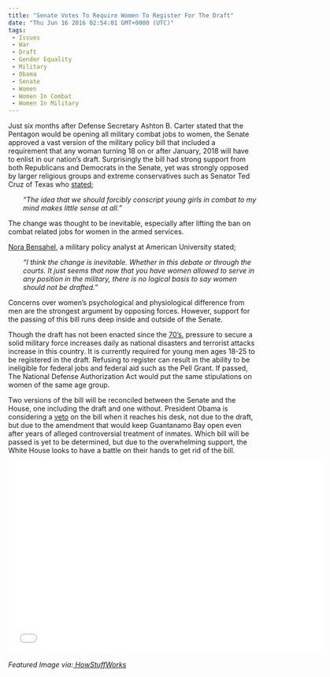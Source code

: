 ```yaml
---
title: "Senate Votes To Require Women To Register For The Draft"
date: "Thu Jun 16 2016 02:54:01 GMT+0000 (UTC)"
tags: 
 - Issues
 - War
 - Draft
 - Gender Equality
 - Military
 - Obama
 - Senate
 - Women
 - Women In Combat
 - Women In Military
---
```

<p><!-- Quick Adsense WordPress Plugin: http://quicksense.net/ --></p><p><span style="font-weight: 400;">Just six months after Defense Secretary Ashton B. Carter stated that the Pentagon would be opening all military combat jobs to women, the Senate approved a vast version of the military policy bill that included a requirement that any woman turning 18 on or after January, 2018 will have to enlist in our nation&#x2019;s draft. Surprisingly the bill had strong support from both Republicans and Democrats in the Senate, yet was strongly opposed by larger religious groups and extreme conservatives such as Senator Ted Cruz of Texas who <a href="http://www.nytimes.com/2016/06/15/us/politics/congress-women-military-draft.html?_r=0" onclick="__gaTracker(&apos;send&apos;, &apos;event&apos;, &apos;outbound-article&apos;, &apos;http://www.nytimes.com/2016/06/15/us/politics/congress-women-military-draft.html?_r=0&apos;, &apos;stated&apos;);">stated</a>; </span></p><p style="padding-left: 30px;"><em><span style="font-weight: 400;">&#x201C;The idea that we should forcibly conscript young girls in combat to my mind makes little sense at all.&#x201D; </span></em></p><p><span style="font-weight: 400;">The change was thought to be inevitable, especially after lifting the ban on combat related jobs for women in the armed services.</span></p><p><span style="font-weight: 400;"><a href="http://www.wnd.com/2016/06/senate-women-must-register-for-the-draft/#!" onclick="__gaTracker(&apos;send&apos;, &apos;event&apos;, &apos;outbound-article&apos;, &apos;http://www.wnd.com/2016/06/senate-women-must-register-for-the-draft/#!&apos;, &apos;Nora Bensahel&apos;);">Nora Bensahel</a>, a military policy analyst at American University stated; </span></p><p style="padding-left: 30px;"><em><span style="font-weight: 400;">&#x201C;I think the change is inevitable. Whether in this debate or through the courts. It just seems that now that you have women allowed to serve in any position in the military, there is no logical basis to say women should not be drafted.&#x201D; </span></em></p><p><span style="font-weight: 400;">Concerns over women&#x2019;s psychological and physiological difference from men are the strongest argument by opposing forces. However, support for the passing of this bill runs deep inside and outside of the Senate.</span></p><p><span style="font-weight: 400;">Though the draft has not been enacted since the <a href="http://nytlive.nytimes.com/womenintheworld/2016/06/14/senate-votes-to-require-women-to-register-for-the-draft/" onclick="__gaTracker(&apos;send&apos;, &apos;event&apos;, &apos;outbound-article&apos;, &apos;http://nytlive.nytimes.com/womenintheworld/2016/06/14/senate-votes-to-require-women-to-register-for-the-draft/&apos;, &apos;70&#x2019;s&apos;);">70&#x2019;s</a>, pressure to secure a solid military force increases daily as national disasters and terrorist attacks increase in this country. It is currently required for young men ages 18-25 to be registered in the draft. Refusing to register can result in the ability to be ineligible for federal jobs and federal aid such as the Pell Grant. If passed, The National Defense Authorization Act would put the same stipulations on women of the same age group. </span></p><p><span style="font-weight: 400;">Two versions of the bill will be reconciled between the Senate and the House, one including the draft and one without. President Obama is considering a <a href="http://theslot.jezebel.com/senate-votes-to-require-women-to-register-for-the-draft-1782031229" onclick="__gaTracker(&apos;send&apos;, &apos;event&apos;, &apos;outbound-article&apos;, &apos;http://theslot.jezebel.com/senate-votes-to-require-women-to-register-for-the-draft-1782031229&apos;, &apos;veto&apos;);">veto</a> on the bill when it reaches his desk, not due to the draft, but due to the amendment that would keep Guantanamo Bay open even after years of alleged controversial treatment of inmates. Which bill will be passed is yet to be determined, but due to the overwhelming support, the White House looks to have a battle on their hands to get rid of the bill.</span></p><p><!-- Quick Adsense WordPress Plugin: http://quicksense.net/ --></p><p><span class="embed-youtube" style="text-align:center; display: block;"><iframe class="youtube-player" type="text/html" width="640" height="390" src="//www.youtube.com/embed/hMe-emioSN8?version=3&amp;rel=1&amp;fs=1&amp;autohide=2&amp;showsearch=0&amp;showinfo=1&amp;iv_load_policy=1&amp;wmode=transparent" allowfullscreen="true" style="border:0;"></iframe></span></p><p><em>Featured Image via:<a href="http://now.howstuffworks.com/2016/02/19/us-lawmakers-women-register-draft" onclick="__gaTracker(&apos;send&apos;, &apos;event&apos;, &apos;outbound-article&apos;, &apos;http://now.howstuffworks.com/2016/02/19/us-lawmakers-women-register-draft&apos;, &apos; HowStuffWorks&apos;);"> HowStuffWorks</a></em></p><div style="font-size:0px;height:0px;line-height:0px;margin:0;padding:0;clear:both"></div>